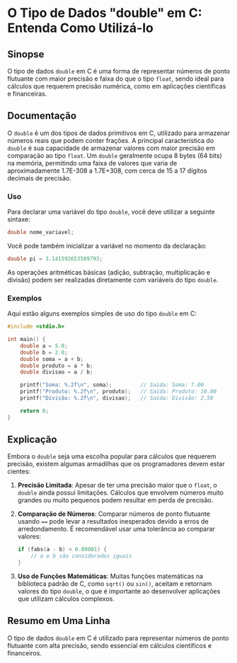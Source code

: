 <!--
Meta Description: # O Tipo de Dados "double" em C: Entenda Como Utilizá-lo ## Sinopse O tipo de dados `double` em C é uma forma de representar números de ponto flutuant...
Meta Keywords: double, que, tipo, precisão, uma
-->

# O Tipo de Dados "double" em C: Entenda Como Utilizá-lo

## Sinopse
O tipo de dados `double` em C é uma forma de representar números de ponto flutuante com maior precisão e faixa do que o tipo `float`, sendo ideal para cálculos que requerem precisão numérica, como em aplicações científicas e financeiras.

## Documentação
O `double` é um dos tipos de dados primitivos em C, utilizado para armazenar números reais que podem conter frações. A principal característica do `double` é sua capacidade de armazenar valores com maior precisão em comparação ao tipo `float`. Um `double` geralmente ocupa 8 bytes (64 bits) na memória, permitindo uma faixa de valores que varia de aproximadamente 1.7E-308 a 1.7E+308, com cerca de 15 a 17 dígitos decimais de precisão.

### Uso
Para declarar uma variável do tipo `double`, você deve utilizar a seguinte sintaxe:

```c
double nome_variavel;
```

Você pode também inicializar a variável no momento da declaração:

```c
double pi = 3.141592653589793;
```

As operações aritméticas básicas (adição, subtração, multiplicação e divisão) podem ser realizadas diretamente com variáveis do tipo `double`.

### Exemplos
Aqui estão alguns exemplos simples de uso do tipo `double` em C:

```c
#include <stdio.h>

int main() {
    double a = 5.0;
    double b = 2.0;
    double soma = a + b;
    double produto = a * b;
    double divisao = a / b;

    printf("Soma: %.2f\n", soma);         // Saída: Soma: 7.00
    printf("Produto: %.2f\n", produto);   // Saída: Produto: 10.00
    printf("Divisão: %.2f\n", divisao);   // Saída: Divisão: 2.50

    return 0;
}
```

## Explicação
Embora o `double` seja uma escolha popular para cálculos que requerem precisão, existem algumas armadilhas que os programadores devem estar cientes:

1. **Precisão Limitada**: Apesar de ter uma precisão maior que o `float`, o `double` ainda possui limitações. Cálculos que envolvem números muito grandes ou muito pequenos podem resultar em perda de precisão.

2. **Comparação de Números**: Comparar números de ponto flutuante usando `==` pode levar a resultados inesperados devido a erros de arredondamento. É recomendável usar uma tolerância ao comparar valores:

   ```c
   if (fabs(a - b) < 0.00001) {
       // a e b são considerados iguais
   }
   ```

3. **Uso de Funções Matemáticas**: Muitas funções matemáticas na biblioteca padrão de C, como `sqrt()` ou `sin()`, aceitam e retornam valores do tipo `double`, o que é importante ao desenvolver aplicações que utilizam cálculos complexos.

## Resumo em Uma Linha
O tipo de dados `double` em C é utilizado para representar números de ponto flutuante com alta precisão, sendo essencial em cálculos científicos e financeiros.